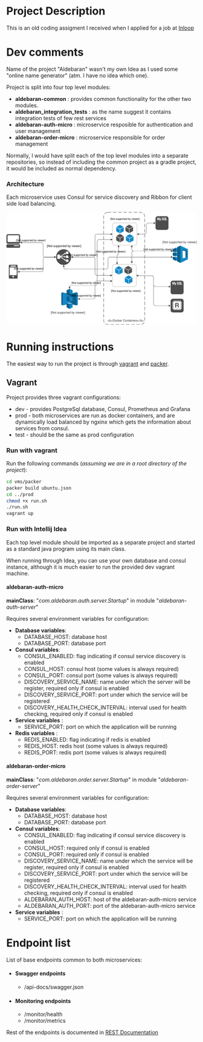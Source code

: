 # Project Description

This is an old coding assigment I received when I applied for a job at [Inloop](https://github.com/inloop)

# Dev comments
Name of the project "Aldebaran" wasn't my own Idea as I used some "online name generator" (atm. I have no idea which one).

Project is split into four top level modules:

* __aldebaran-common__ : provides common functionality for the other two modules.
* __aldebaran_integration_tests__ : as the name suggest it contains integration tests of few rest services
* __aldebaran-auth-micro__ : microservice resposible for authentication and user management
* __aldebaran-order-micro__ :  microservice responsible for order management

Normally, I would have split each of the top level modules into a separate repositories, so instead of including the common project as a gradle project, it would be included as normal dependency.

### Architecture

Each microservice uses Consul for service discovery and Ribbon for client side load balancing.

![architecture diagram](docs/imgs/architecture_diagram.svg)
    
# Running instructions

The easiest way to run the project is through [vagrant](https://www.vagrantup.com/) and [packer](https://www.packer.io/).

## Vagrant 

Project provides three vagrant configurations:
* dev - provides PostgreSql database, Consul, Prometheus and Grafana
* prod - both microservices are run as docker containers, and are dynamically load balanced by ngxinx which gets the information about services from consul.
* test - should be the same as prod configuration

### Run with vagrant

Run the following commands (*assuming we are in a root directory of the project*):

```bash
cd vms/packer
packer build ubuntu.json
cd ../prod
chmod +x run.sh  
./run.sh
vagrant up
```

### Run with Intellij Idea

Each top level module should be imported as a separate project and started as a standard java program using its main class. 

When running through Idea, you can use your own database and consul instance, although it is much easier to run the provided dev vagrant machine. 

#### aldebaran-auth-micro
__mainClass__: "*com.aldebaran.auth.server.Startup*" in module "*aldebaran-auth-server*"

Requires several environment variables for configuration:
* __Database variables__:
    * DATABASE_HOST: database host
    * DATABASE_PORT: database port
* __Consul variables__:
    * CONSUL_ENABLED: flag indicating if consul service discovery is enabled
    * CONSUL_HOST: consul host (some values is always required)
    * CONSUL_PORT: consul port (some values is always required)
    * DISCOVERY_SERVICE_NAME: name under which the server will be register, required only if consul is enabled    
    * DISCOVERY_SERVICE_PORT: port under which the service will be registered
    * DISCOVERY_HEALTH_CHECK_INTERVAL: interval used for health checking, required only if consul is enabled
* __Service variables__ :
    * SERVICE_PORT: port on which the application will be running
* __Redis variables__ :
    * REDIS_ENABLED: flag indicating if redis is enabled
    * REDIS_HOST: redis host (some values is always required)
    * REDIS_PORT: redis port (some values is always required)

#### aldebaran-order-micro
__mainClass__: "*com.aldebaran.order.server.Startup*" in module "*aldebaran-order-server*"

Requires several environment variables for configuration:
* __Database variables__:
    * DATABASE_HOST: database host
    * DATABASE_PORT: database port
* __Consul variables__:
    * CONSUL_ENABLED: flag indicating if consul service discovery is enabled
    * CONSUL_HOST: required only if consul is enabled
    * CONSUL_PORT: required only if consul is enabled
    * DISCOVERY_SERVICE_NAME: name under which the service will be register, required only if consul is enabled    
    * DISCOVERY_SERVICE_PORT: port under which the service will be registered
    * DISCOVERY_HEALTH_CHECK_INTERVAL: interval used for health checking, required only if consul is enabled
    * ALDEBARAN_AUTH_HOST: host of the aldebaran-auth-micro service
    * ALDEBARAN_AUTH_PORT: port of the aldebaran-auth-micro service
* __Service variables__ :
    * SERVICE_PORT: port on which the application will be running

# Endpoint list

List of base endpoints common to both microservices:

* #### Swagger endpoints

    * /api-docs/swagger.json

* #### Monitoring endpoints

    *  /monitor/health
    *  /monitor/metrics

Rest of the endpoints is documented in [REST Documentation](./docs/REST.md)
